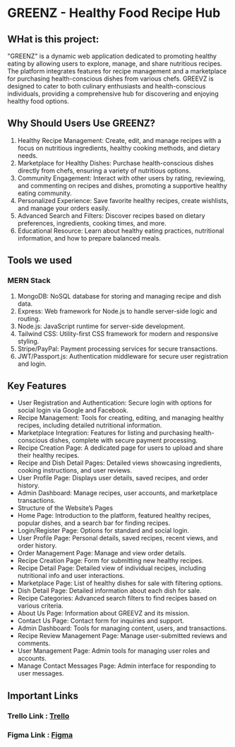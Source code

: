 # GREENZ - Healthy Food Recipe Hub

## WHat is this project:
"GREENZ" is a dynamic web application dedicated to promoting healthy eating by allowing users to explore, manage, and share nutritious recipes. The platform integrates features for recipe management and a marketplace for purchasing health-conscious dishes from various chefs. GREEVZ is designed to cater to both culinary enthusiasts and health-conscious individuals, providing a comprehensive hub for discovering and enjoying healthy food options.

## Why Should Users Use GREENZ?
1. Healthy Recipe Management: Create, edit, and manage recipes with a focus on nutritious ingredients, healthy cooking methods, and dietary 
   needs.
2. Marketplace for Healthy Dishes: Purchase health-conscious dishes directly from chefs, ensuring a variety of nutritious options.
3. Community Engagement: Interact with other users by rating, reviewing, and commenting on recipes and dishes, promoting a supportive 
   healthy eating community.
4. Personalized Experience: Save favorite healthy recipes, create wishlists, and manage your orders easily.
5. Advanced Search and Filters: Discover recipes based on dietary preferences, ingredients, cooking times, and more.
6. Educational Resource: Learn about healthy eating practices, nutritional information, and how to prepare balanced meals.

## Tools we used
### MERN Stack
1. MongoDB: NoSQL database for storing and managing recipe and dish data.
2. Express: Web framework for Node.js to handle server-side logic and routing.
3. Node.js: JavaScript runtime for server-side development.
4. Tailwind CSS: Utility-first CSS framework for modern and responsive styling.
5. Stripe/PayPal: Payment processing services for secure transactions.
6. JWT/Passport.js: Authentication middleware for secure user registration and login.

## Key Features
- User Registration and Authentication: Secure login with options for social login via Google and Facebook.
- Recipe Management: Tools for creating, editing, and managing healthy recipes, including detailed nutritional information.
- Marketplace Integration: Features for listing and purchasing health-conscious dishes, complete with secure payment processing.
- Recipe Creation Page: A dedicated page for users to upload and share their healthy recipes.
- Recipe and Dish Detail Pages: Detailed views showcasing ingredients, cooking instructions, and user reviews.
- User Profile Page: Displays user details, saved recipes, and order history.
- Admin Dashboard: Manage recipes, user accounts, and marketplace transactions.
- Structure of the Website’s Pages
- Home Page: Introduction to the platform, featured healthy recipes, popular dishes, and a search bar for finding recipes.
- Login/Register Page: Options for standard and social login.
- User Profile Page: Personal details, saved recipes, recent views, and order history.
- Order Management Page: Manage and view order details.
- Recipe Creation Page: Form for submitting new healthy recipes.
- Recipe Detail Page: Detailed view of individual recipes, including nutritional info and user interactions.
- Marketplace Page: List of healthy dishes for sale with filtering options.
- Dish Detail Page: Detailed information about each dish for sale.
- Recipe Categories: Advanced search filters to find recipes based on various criteria.
- About Us Page: Information about GREEVZ and its mission.
- Contact Us Page: Contact form for inquiries and support.
- Admin Dashboard: Tools for managing content, users, and transactions.
- Recipe Review Management Page: Manage user-submitted reviews and comments.
- User Management Page: Admin tools for managing user roles and accounts.
- Manage Contact Messages Page: Admin interface for responding to user messages.

## Important Links
### Trello Link : [Trello](https://trello.com/b/Sp2khbPZ/recipes-project)
### Figma Link : [Figma](https://www.figma.com/design/wtUAEV9buWv5fo1sMYG3Gj/Untitled?node-id=0-1&node-type=CANVAS&t=LjcuB83fYOrMFURK-0)

